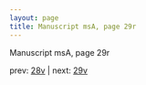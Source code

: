 ```yaml
---
layout: page
title: Manuscript msA, page 29r
---
```


Manuscript msA, page 29r

prev:  [28v](../28v) | next:  [29v](../29v)